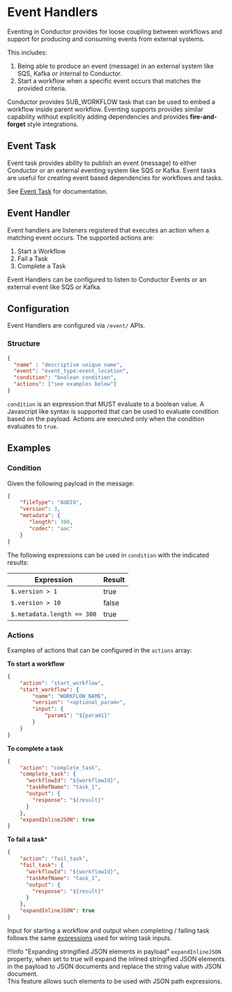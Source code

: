 # Event Handlers
Eventing in Conductor provides for loose coupling between workflows and support for producing and consuming events from external systems.

This includes:

1. Being able to produce an event (message) in an external system like SQS, Kafka or internal to Conductor. 
2. Start a workflow when a specific event occurs that matches the provided criteria.

Conductor provides SUB_WORKFLOW task that can be used to embed a workflow inside parent workflow.  Eventing supports provides similar capability without explicitly adding dependencies and provides **fire-and-forget** style integrations.

## Event Task
Event task provides ability to publish an event (message) to either Conductor or an external eventing system like SQS or Kafka. Event tasks are useful for creating event based dependencies for workflows and tasks.

See [Event Task](workflowdef/systemtasks/event-task.md) for documentation.

## Event Handler
Event handlers are listeners registered that executes an action when a matching event occurs.  The supported actions are:

1.  Start a Workflow
2.  Fail a Task
3.  Complete a Task

Event Handlers can be configured to listen to Conductor Events or an external event like SQS or Kafka.

## Configuration
Event Handlers are configured via ```/event/``` APIs.

### Structure
```json
{
  "name" : "descriptive unique name",
  "event": "event_type:event_location",
  "condition": "boolean condition",
  "actions": ["see examples below"]
}
```
`condition` is an expression that MUST evaluate to a boolean value.  A Javascript like syntax is supported that can be used to evaluate condition based on the payload.
Actions are executed only when the condition evaluates to `true`.

## Examples
### Condition
Given the following payload in the message:

```json
{
    "fileType": "AUDIO",
    "version": 3,
    "metadata": {
       "length": 300,
       "codec": "aac"
    }
}
```

The following expressions can be used in `condition` with the indicated results:

| Expression                 | Result |
| -------------------------- | ------ |
| `$.version > 1`            | true   |
| `$.version > 10`           | false  |
| `$.metadata.length == 300` | true   |


### Actions
Examples of actions that can be configured in the `actions` array:

**To start a workflow**

```json
{
    "action": "start_workflow",
    "start_workflow": {
        "name": "WORKFLOW_NAME",
        "version": "<optional_param>",
        "input": {
            "param1": "${param1}" 
        }
    }
}
```

**To complete a task**

```json
{
    "action": "complete_task",
    "complete_task": {
      "workflowId": "${workflowId}",
      "taskRefName": "task_1",
      "output": {
        "response": "${result}"
      }
    },
    "expandInlineJSON": true
}
```

**To fail a task***

```json
{
    "action": "fail_task",
    "fail_task": {
      "workflowId": "${workflowId}",
      "taskRefName": "task_1",
      "output": {
        "response": "${result}"
      }
    },
    "expandInlineJSON": true
}
```
Input for starting a workflow and output when completing / failing task follows the same [expressions](workflowdef/index.md#using-expressions) used for wiring task inputs.

!!!info "Expanding stringified JSON elements in payload"
	`expandInlineJSON` property, when set to true will expand the inlined stringified JSON elements in the payload to JSON documents and replace the string value with JSON document.  
	This feature allows such elements to be used with JSON path expressions. 
